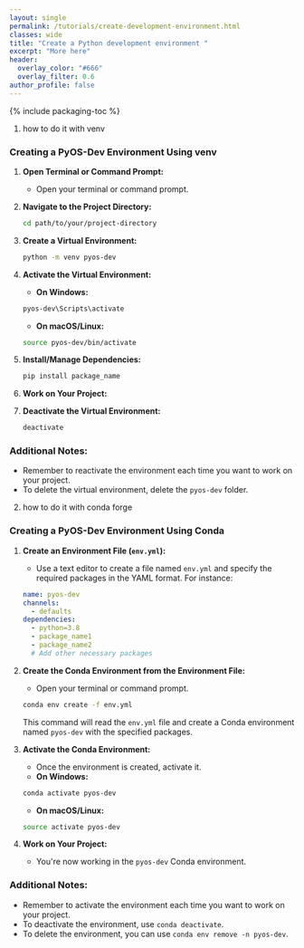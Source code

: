 ```yaml
---
layout: single
permalink: /tutorials/create-development-environment.html
classes: wide
title: "Create a Python development environment "
excerpt: "More here"
header:
  overlay_color: "#666"
  overlay_filter: 0.6
author_profile: false
---
```


{% include packaging-toc %}

1. how to do it with venv

### Creating a PyOS-Dev Environment Using venv

1. **Open Terminal or Command Prompt:**

   - Open your terminal or command prompt.

2. **Navigate to the Project Directory:**

   ```bash
   cd path/to/your/project-directory
   ```

3. **Create a Virtual Environment:**

   ```bash
   python -m venv pyos-dev
   ```

4. **Activate the Virtual Environment:**

   - **On Windows:**

   ```bash
   pyos-dev\Scripts\activate
   ```

   - **On macOS/Linux:**

   ```bash
   source pyos-dev/bin/activate
   ```

5. **Install/Manage Dependencies:**

   ```bash
   pip install package_name
   ```

6. **Work on Your Project:**

7. **Deactivate the Virtual Environment:**
   ```bash
   deactivate
   ```

### Additional Notes:

- Remember to reactivate the environment each time you want to work on your project.
- To delete the virtual environment, delete the `pyos-dev` folder.

2. how to do it with conda forge

### Creating a PyOS-Dev Environment Using Conda

1. **Create an Environment File (`env.yml`):**

   - Use a text editor to create a file named `env.yml` and specify the required packages in the YAML format. For instance:

   ```yaml
   name: pyos-dev
   channels:
     - defaults
   dependencies:
     - python=3.8
     - package_name1
     - package_name2
     # Add other necessary packages
   ```

2. **Create the Conda Environment from the Environment File:**

   - Open your terminal or command prompt.

   ```bash
   conda env create -f env.yml
   ```

   This command will read the `env.yml` file and create a Conda environment named `pyos-dev` with the specified packages.

3. **Activate the Conda Environment:**

   - Once the environment is created, activate it.
   - **On Windows:**

   ```bash
   conda activate pyos-dev
   ```

   - **On macOS/Linux:**

   ```bash
   source activate pyos-dev
   ```

4. **Work on Your Project:**
   - You're now working in the `pyos-dev` Conda environment.

### Additional Notes:

- Remember to activate the environment each time you want to work on your project.
- To deactivate the environment, use `conda deactivate`.
- To delete the environment, you can use `conda env remove -n pyos-dev`.
